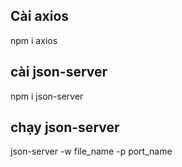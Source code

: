 ##  Cài axios
npm i axios

## cài json-server
npm i json-server

## chạy json-server
json-server -w file_name -p port_name


